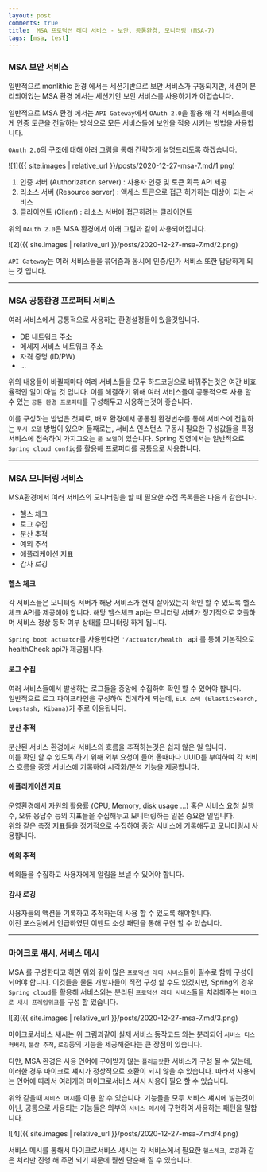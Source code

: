 ```yaml
---
layout: post
comments: true
title:  MSA 프로덕션 레디 서비스 - 보안, 공통환경, 모니터링 (MSA-7)
tags: [msa, test]
---
```


### MSA 보안 서비스

일반적으로 monlithic 환경 에서는 세션기반으로 보안 서비스가 구동되지만, 세션이 분리되어있는 MSA 환경 에서는 세션기안 보안 서비스를 사용하기가 어렵습니다.  

일반적으로 MSA 환경 에서는 `API Gateway`에서 `OAuth 2.0`을 활용 해 각 서비스들에게 인증 토큰을 전달하는 방식으로 모든 서비스들에 보안을 적용 시키는 방법을 사용합니다.

`OAuth 2.0`의 구조에 대해 아래 그림을 통해 간략하게 설명드리도록 하겠습니다.

![1]({{ site.images | relative_url }}/posts/2020-12-27-msa-7.md/1.png) 

1. 인증 서버 (Authorization server) : 사용자 인증 및 토큰 획득 API 제공
2. 리소스 서버 (Resource server) : 액세스 토큰으로 접근 허가하는 대상이 되는 서비스
3. 클라이언트 (Client) : 리소스 서버에 접근하려는 클라이언트

위의 `OAuth 2.0`은 MSA 환경에서 아래 그림과 같이 사용되어집니다.

![2]({{ site.images | relative_url }}/posts/2020-12-27-msa-7.md/2.png) 

`API Gateway`는 여러 서비스들을 묶어줌과 동시에 인증/인가 서비스 또한 담당하게 되는 것 입니다. 

---

### MSA 공통환경 프로퍼티 서비스

여러 서비스에서 공통적으로 사용하는 환경설정들이 있을것입니다.

- DB 네트워크 주소 
- 메세지 서비스 네트워크 주소
- 자격 증명 (ID/PW)
- ...

위의 내용들이 바뀔때마다 여러 서비스들을 모두 하드코딩으로 바꿔주는것은 여간 비효율적인 일이 아닐 것 입니다. 이를 해결하기 위해 여러 서비스들이 공통적으로 사용 할 수 있는 `공통 환경 프로퍼티`를 구성해두고 사용하는것이 좋습니다.

이를 구성하는 방법은 첫째로, 배포 환경에서 공통된 환경변수를 통해 서비스에 전달하는 `푸시 모델` 방법이 있으며 둘째로는, 서비스 인스턴스 구동시 필요한 구성값들을 특정 서비스에 접속하여 가지고오는 `풀 모델`이 있습니다. Spring 진영에서는 일반적으로 `Spring cloud config`를 활용해 프로퍼티를 공통으로 사용합니다.

---

### MSA 모니터링 서비스

MSA환경에서 여러 서비스의 모니터링을 할 때 필요한 수집 목록들은 다음과 같습니다.

- 헬스 체크
- 로그 수집
- 분산 추적
- 예외 추적
- 애플리케이션 지표
- 감사 로깅

#### 헬스 체크

각 서비스들은 모니터링 서버가 해당 서비스가 현재 살아있는지 확인 할 수 있도록 헬스체크 API를 제공해야 합니다. 해당 헬스체크 api는 모니터링 서버가 정기적으로 호출하며 서비스 정상 동작 여부 상태를 모니터링 하게 됩니다.

`Spring boot actuator`를 사용한다면 `'/actuator/health'` api 를 통해 기본적으로 healthCheck api가 제공됩니다.

#### 로그 수집

여러 서비스들에서 발생하는 로그들을 중앙에 수집하여 확인 할 수 있어야 합니다.  
일반적으로 로그 파이프라인을 구성하여 집계하게 되는데, `ELK 스택 (ElasticSearch, Logstash, Kibana)`가 주로 이용됩니다.

#### 분산 추적

분산된 서비스 환경에서 서비스의 흐름을 추적하는것은 쉽지 않은 일 입니다.  
이를 확인 할 수 있도록 하기 위해 외부 요청이 들어 올때마다 UUID를 부여하여 각 서비스 흐름을 중앙 서비스에 기록하여 시각화/분석 기능을 제공합니다.

#### 애플리케이션 지표

운영환경에서 자원의 활용률 (CPU, Memory, disk usage ...) 혹은 서비스 요청 실행 수, 오류 응답수 등의 지표들을 수집해두고 모니터링하는 일은 중요한 일입니다.  
위와 같은 측정 지표들을 정기적으로 수집하여 중앙 서비스에 기록해두고 모니터링시 사용합니다.

#### 예외 추적

예외들을 수집하고 사용자에게 알림을 보낼 수 있어야 합니다.

#### 감사 로깅

사용자들의 액션을 기록하고 추적하는데 사용 할 수 있도록 해야합니다.  
이전 포스팅에서 언급하였던 이벤트 소싱 패턴을 통해 구현 할 수 있습니다.

---

### 마이크로 섀시, 서비스 메시

MSA 를 구성한다고 하면 위와 같이 많은 `프로덕션 레디 서비스`들이 필수로 함께 구성이 되어야 합니다. 이것들을 물론 개발자들이 직접 구성 할 수도 있겠지만, Spring의 경우 `Spring cloud`를 활용해 서비스와는 분리된 `프로덕션 레디 서비스`들을 처리해주는 `마이크로 섀시 프레임워크`를 구성 할 있습니다.

![3]({{ site.images | relative_url }}/posts/2020-12-27-msa-7.md/3.png) 

마이크로서비스 섀시는 위 그림과같이 실제 서비스 동작코드 와는 분리되어 `서비스 디스커버리`, `분산 추적`, `로깅`등의 기능을 제공해준다는 큰 장점이 있습니다.  

다만, MSA 환경은 사용 언어에 구애받지 않는 `폴리글랏`한 서비스가 구성 될 수 있는데, 이러한 경우 마이크로 섀시가 정상적으로 호환이 되지 않을 수 있습니다. 따라서 사용되는 언어에 따라서 여러개의 마이크로서비스 섀시 사용이 필요 할 수 있습니다.

위와 같을때 `서비스 메시`를 이용 할 수 있습니다.
기능들을 모두 서비스 섀시에 넣는것이 아닌, 공통으로 사용되는 기능들은 외부의 `서비스 메시`에 구현하여 사용하는 패턴을 말합니다.

![4]({{ site.images | relative_url }}/posts/2020-12-27-msa-7.md/4.png) 

서비스 메시를 통해서 마이크로서비스 섀시는 각 서비스에서 필요한 `헬스체크`, `로깅`과 같은 처리만 진행 해 주면 되기 때문에 훨씬 단순해 질 수 있습니다.
